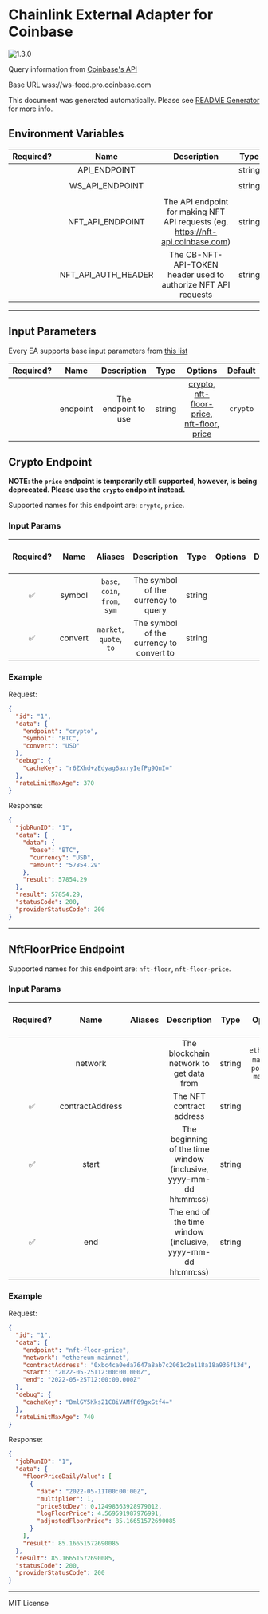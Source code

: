 # Chainlink External Adapter for Coinbase

![1.3.0](https://img.shields.io/github/package-json/v/smartcontractkit/external-adapters-js?filename=packages/sources/coinbase/package.json)

Query information from [Coinbase's API](https://developers.coinbase.com/api/v2)

Base URL wss://ws-feed.pro.coinbase.com

This document was generated automatically. Please see [README Generator](../../scripts#readme-generator) for more info.

## Environment Variables

| Required? |        Name         |                                   Description                                   |  Type  | Options |             Default              |
| :-------: | :-----------------: | :-----------------------------------------------------------------------------: | :----: | :-----: | :------------------------------: |
|           |    API_ENDPOINT     |                                                                                 | string |         |    `https://api.coinbase.com`    |
|           |   WS_API_ENDPOINT   |                                                                                 | string |         | `wss://ws-feed.pro.coinbase.com` |
|           |  NFT_API_ENDPOINT   | The API endpoint for making NFT API requests (eg. https://nft-api.coinbase.com) | string |         |                                  |
|           | NFT_API_AUTH_HEADER |         The CB-NFT-API-TOKEN header used to authorize NFT API requests          | string |         |                                  |

---

## Input Parameters

Every EA supports base input parameters from [this list](../../core/bootstrap#base-input-parameters)

| Required? |   Name   |     Description     |  Type  |                                                                 Options                                                                 | Default  |
| :-------: | :------: | :-----------------: | :----: | :-------------------------------------------------------------------------------------------------------------------------------------: | :------: |
|           | endpoint | The endpoint to use | string | [crypto](#crypto-endpoint), [nft-floor-price](#nftfloorprice-endpoint), [nft-floor](#nftfloorprice-endpoint), [price](#crypto-endpoint) | `crypto` |

## Crypto Endpoint

**NOTE: the `price` endpoint is temporarily still supported, however, is being deprecated. Please use the `crypto` endpoint instead.**

Supported names for this endpoint are: `crypto`, `price`.

### Input Params

| Required? |  Name   |            Aliases            |               Description                |  Type  | Options | Default | Depends On | Not Valid With |
| :-------: | :-----: | :---------------------------: | :--------------------------------------: | :----: | :-----: | :-----: | :--------: | :------------: |
|    ✅     | symbol  | `base`, `coin`, `from`, `sym` |   The symbol of the currency to query    | string |         |         |            |                |
|    ✅     | convert |    `market`, `quote`, `to`    | The symbol of the currency to convert to | string |         |         |            |                |

### Example

Request:

```json
{
  "id": "1",
  "data": {
    "endpoint": "crypto",
    "symbol": "BTC",
    "convert": "USD"
  },
  "debug": {
    "cacheKey": "r6ZXhd+zEdyag6axryIefPg9QnI="
  },
  "rateLimitMaxAge": 370
}
```

Response:

```json
{
  "jobRunID": "1",
  "data": {
    "data": {
      "base": "BTC",
      "currency": "USD",
      "amount": "57854.29"
    },
    "result": 57854.29
  },
  "result": 57854.29,
  "statusCode": 200,
  "providerStatusCode": 200
}
```

---

## NftFloorPrice Endpoint

Supported names for this endpoint are: `nft-floor`, `nft-floor-price`.

### Input Params

| Required? |      Name       | Aliases |                            Description                            |  Type  |                Options                |      Default       | Depends On | Not Valid With |
| :-------: | :-------------: | :-----: | :---------------------------------------------------------------: | :----: | :-----------------------------------: | :----------------: | :--------: | :------------: |
|           |     network     |         |              The blockchain network to get data from              | string | `ethereum-mainnet`, `polygon-mainnet` | `ethereum-mainnet` |            |                |
|    ✅     | contractAddress |         |                     The NFT contract address                      | string |                                       |                    |            |                |
|    ✅     |      start      |         | The beginning of the time window (inclusive, yyyy-mm-dd hh:mm:ss) | string |                                       |                    |            |                |
|    ✅     |       end       |         |    The end of the time window (inclusive, yyyy-mm-dd hh:mm:ss)    | string |                                       |                    |            |                |

### Example

Request:

```json
{
  "id": "1",
  "data": {
    "endpoint": "nft-floor-price",
    "network": "ethereum-mainnet",
    "contractAddress": "0xbc4ca0eda7647a8ab7c2061c2e118a18a936f13d",
    "start": "2022-05-25T12:00:00.000Z",
    "end": "2022-05-25T12:00:00.000Z"
  },
  "debug": {
    "cacheKey": "BmlGY5Kks21C8iVAMfF69gxGtf4="
  },
  "rateLimitMaxAge": 740
}
```

Response:

```json
{
  "jobRunID": "1",
  "data": {
    "floorPriceDailyValue": [
      {
        "date": "2022-05-11T00:00:00Z",
        "multiplier": 1,
        "priceStdDev": 0.12498363928979012,
        "logFloorPrice": 4.569591987976991,
        "adjustedFloorPrice": 85.16651572690085
      }
    ],
    "result": 85.16651572690085
  },
  "result": 85.16651572690085,
  "statusCode": 200,
  "providerStatusCode": 200
}
```

---

MIT License
